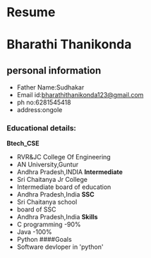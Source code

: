 # Resume
# Bharathi Thanikonda
## personal information

- Father Name:Sudhakar
- Email id:bharathithanikonda123@gmail.com
- ph no:6281545418
- address:ongole
### Educational details:
**Btech_CSE**
- RVR&JC College Of Engineering
- AN University,Guntur
- Andhra Pradesh,INDIA
**Intermediate**
- Sri Chaitanya Jr College
- Intermediate board of education
- Andhra Pradesh,India
**SSC**
- Sri Chaitanya school
- board of SSC
- Andhra Pradesh,India
**Skills**
- C programming -90%
- Java -100% 
- Python
####Goals
- Software devloper in 'python'
